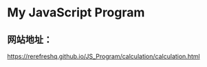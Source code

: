 # My JavaScript Program

## 网站地址：
https://rerefreshq.github.io/JS_Program/calculation/calculation.html
